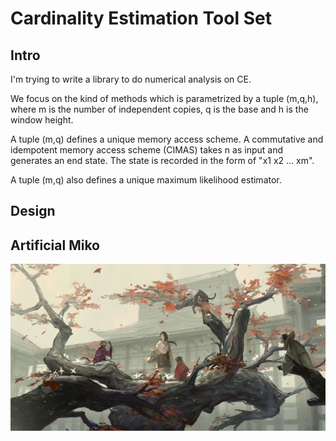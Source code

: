 # Cardinality Estimation Tool Set
## Intro
I'm trying to write a library to do numerical analysis on CE.

We focus on the kind of methods which is parametrized by a tuple (m,q,h), where m is the number of independent copies, q is the base and h is the window height.

A tuple (m,q) defines a unique memory access scheme. A commutative and idempotent memory access scheme (CIMAS) takes n as input and generates an end state. The state is recorded in the form of "x1 x2 ... xm". 

A tuple (m,q) also defines a unique maximum likelihood estimator.

## Design




## Artificial Miko
![am](fakemiko.jpg)